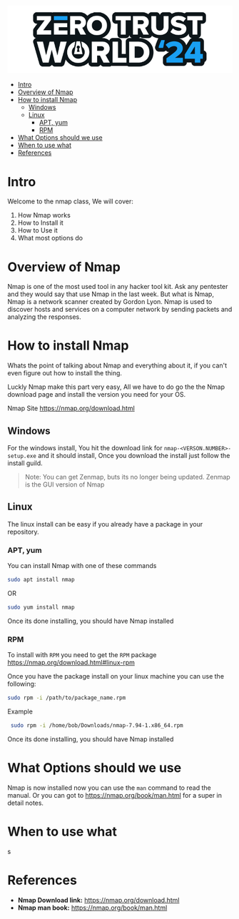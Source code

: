 ![ZTW Logo](../../Assets/Hacking_Labs_graphics_ztw_logo_med_1.png)

- [Intro](#intro)
- [Overview of Nmap](#overview-of-nmap)
- [How to install Nmap](#how-to-install-nmap)
  - [Windows](#windows)
  - [Linux](#linux)
    - [APT, yum](#apt-yum)
    - [RPM](#rpm)
- [What Options should we use](#what-options-should-we-use)
- [When to use what](#when-to-use-what)
- [References](#references)

# Intro
Welcome to the nmap class, We will cover:

1. How Nmap works
2. How to Install it
3. How to Use it
4. What most options do

# Overview of Nmap

Nmap is one of the most used tool in any hacker tool kit. Ask any pentester and
they would say that use Nmap in the last week. But what is Nmap, Nmap is a 
network scanner created by Gordon Lyon. Nmap is used to discover hosts and 
services on a computer network by sending packets and analyzing the responses.

# How to install Nmap

Whats the point of talking about Nmap and everything about it, if you can't 
even figure out how to install the thing. 

Luckly Nmap make this part very easy, All we have to do go the the Nmap 
download page and install the version you need for your OS. 

Nmap Site https://nmap.org/download.html

## Windows

For the windows install, You hit the download link for 
`nmap-<VERSON.NUMBER>-setup.exe` and it should install, Once you download the
install just follow the install guild.

> Note: You can get Zenmap, buts its no longer being updated.
> Zenmap is the GUI version of Nmap


## Linux

The linux install can be easy if you already have a package in your repository.

### APT, yum

You can install Nmap with one of these commands

```bash
sudo apt install nmap 
```
OR
```bash
sudo yum install nmap
```
Once its done installing, you should have Nmap installed

### RPM 

To install with `RPM` you need to get the `RPM` package
https://nmap.org/download.html#linux-rpm

Once you have the package install on your linux machine you can use the 
following:

```bash 
sudo rpm -i /path/to/package_name.rpm
```

Example 
```bash
 sudo rpm -i /home/bob/Downloads/nmap-7.94-1.x86_64.rpm
```
Once its done installing, you should have Nmap installed

# What Options should we use

Nmap is now installed now you can use the `man` command to read the manual.
Or you can got to https://nmap.org/book/man.html for a super in detail notes.

# When to use what
s
# References
  - **Nmap Download link:** https://nmap.org/download.html
  - **Nmap man book:** https://nmap.org/book/man.html